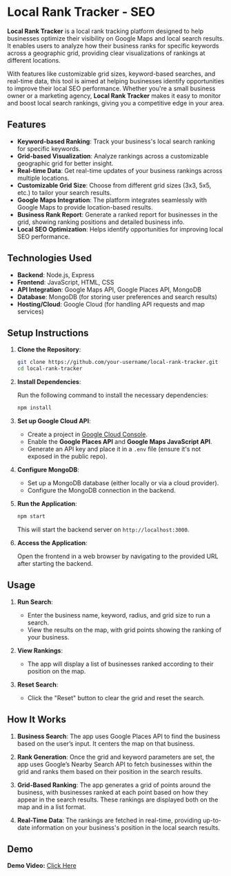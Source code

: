 # Local Rank Tracker - SEO

**Local Rank Tracker** is a local rank tracking platform designed to help businesses optimize their visibility on Google Maps and local search results. It enables users to analyze how their business ranks for specific keywords across a geographic grid, providing clear visualizations of rankings at different locations. 

With features like customizable grid sizes, keyword-based searches, and real-time data, this tool is aimed at helping businesses identify opportunities to improve their local SEO performance. Whether you're a small business owner or a marketing agency, **Local Rank Tracker** makes it easy to monitor and boost local search rankings, giving you a competitive edge in your area.

## Features

- **Keyword-based Ranking**: Track your business's local search ranking for specific keywords.
- **Grid-based Visualization**: Analyze rankings across a customizable geographic grid for better insight.
- **Real-time Data**: Get real-time updates of your business rankings across multiple locations.
- **Customizable Grid Size**: Choose from different grid sizes (3x3, 5x5, etc.) to tailor your search results.
- **Google Maps Integration**: The platform integrates seamlessly with Google Maps to provide location-based results.
- **Business Rank Report**: Generate a ranked report for businesses in the grid, showing ranking positions and detailed business info.
- **Local SEO Optimization**: Helps identify opportunities for improving local SEO performance.

## Technologies Used

- **Backend**: Node.js, Express
- **Frontend**: JavaScript, HTML, CSS
- **API Integration**: Google Maps API, Google Places API, MongoDB
- **Database**: MongoDB (for storing user preferences and search results)
- **Hosting/Cloud**: Google Cloud (for handling API requests and map services)

## Setup Instructions

1. **Clone the Repository**:

   ```bash
   git clone https://github.com/your-username/local-rank-tracker.git
   cd local-rank-tracker
   ```

2. **Install Dependencies**:

   Run the following command to install the necessary dependencies:

   ```bash
   npm install
   ```

3. **Set up Google Cloud API**:

   - Create a project in [Google Cloud Console](https://console.cloud.google.com/).
   - Enable the **Google Places API** and **Google Maps JavaScript API**.
   - Generate an API key and place it in a `.env` file (ensure it's not exposed in the public repo).

4. **Configure MongoDB**:

   - Set up a MongoDB database (either locally or via a cloud provider).
   - Configure the MongoDB connection in the backend.

5. **Run the Application**:

   ```bash
   npm start
   ```

   This will start the backend server on `http://localhost:3000`.

6. **Access the Application**:

   Open the frontend in a web browser by navigating to the provided URL after starting the backend.


## Usage

1. **Run Search**: 
   - Enter the business name, keyword, radius, and grid size to run a search.
   - View the results on the map, with grid points showing the ranking of your business.
   
2. **View Rankings**: 
   - The app will display a list of businesses ranked according to their position on the map.

3. **Reset Search**: 
   - Click the "Reset" button to clear the grid and reset the search.

## How It Works

1. **Business Search**:
   The app uses Google Places API to find the business based on the user’s input. It centers the map on that business.

2. **Rank Generation**:
   Once the grid and keyword parameters are set, the app uses Google’s Nearby Search API to fetch businesses within the grid and ranks them based on their position in the search results.

3. **Grid-Based Ranking**:
   The app generates a grid of points around the business, with businesses ranked at each point based on how they appear in the search results. These rankings are displayed both on the map and in a list format.

4. **Real-Time Data**:
   The rankings are fetched in real-time, providing up-to-date information on your business's position in the local search results.

## Demo
**Demo Video:** [Click Here](https://1drv.ms/v/c/b29dbbf12dfc7458/EdFkClfDWJtAsgw26DBuXuUBi2Pz6_RPD_QBD7ASlLzXjw?e=n57qSN)
